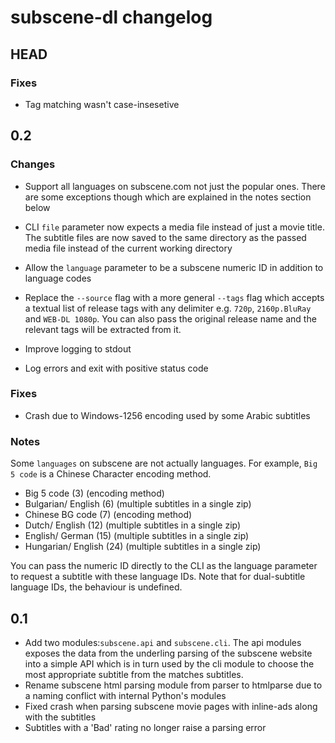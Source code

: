 # subscene-dl changelog

## HEAD

### Fixes

- Tag matching wasn't case-insesetive

## 0.2

### Changes

- Support all languages on subscene.com not just the popular ones. There
  are some exceptions though which are explained in the notes section
  below

- CLI `file` parameter now expects a media file instead of just a movie
  title. The subtitle files are now saved to the same directory as the
  passed media file instead of the current working directory

- Allow the `language` parameter to be a subscene numeric ID in addition
  to language codes

- Replace the `--source` flag with a more general `--tags` flag which
  accepts a textual list of release tags with any delimiter e.g. `720p`,
  `2160p.BluRay` and `WEB-DL 1080p`. You can also pass the original
  release name and the relevant tags will be extracted from it.

- Improve logging to stdout

- Log errors and exit with positive status code

### Fixes

- Crash due to Windows-1256 encoding used by some Arabic subtitles

### Notes

Some `languages` on subscene are not actually languages. For example,
`Big 5 code` is a Chinese Character encoding method.

- Big 5 code (3) (encoding method)
- Bulgarian/ English (6) (multiple subtitles in a single zip)
- Chinese BG code (7) (encoding method)
- Dutch/ English (12) (multiple subtitles in a single zip)
- English/ German (15) (multiple subtitles in a single zip)
- Hungarian/ English (24) (multiple subtitles in a single zip)

You can pass the numeric ID directly to the CLI as the language
parameter to request a subtitle with these language IDs. Note that for
dual-subtitle language IDs, the behaviour is undefined.

## 0.1

- Add two modules:`subscene.api` and `subscene.cli`. The api modules
  exposes the data from the underling parsing of the subscene website
  into a simple API which is in turn used by the cli module to choose
  the most appropriate subtitle from the matches subtitles.
- Rename subscene html parsing module from parser to htmlparse due to a
  naming conflict with internal Python's modules
- Fixed crash when parsing subscene movie pages with inline-ads along
  with the subtitles
- Subtitles with a 'Bad' rating no longer raise a parsing error

